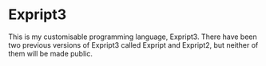 # Expript3
This is my customisable programming language, Expript3. There have been two previous versions of Expript3 called Expript and Expript2, but neither of them will be made public.
